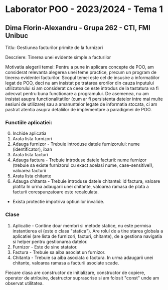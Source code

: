 # Laborator POO - 2023/2024 - Tema 1
## Dima Florin-Alexandru - Grupa 262 - CTI, FMI Unibuc

Titlu: Gestiunea facturilor primite de la furnizori

Descriere: Tinerea unei evidente simple a facturilor

Motivatia alegerii temei: Pentru a pune in aplicare concepte de POO, am considerat relevanta alegerea unei teme practice, precum un program de tinerea evidentei facturilor. Scopul temei este cel de insusire a informatiilor legat de POO, deci nu am insistat pe tratarea erorilor din cauza inputului utilizatorului si am considerat ca ceea ce este introdus de la tastatura va fi adecvat pentru buna functionare a programului. De asemenea, nu am insistat asupra functionalitatilor (cum ar fi persistenta datelor intre mai multe sesiuni de utilizare) sau a amanuntelor legate de informatia stocata, ci am pastrat atentia asupra detaliilor de implementare a paradigmei de POO.

### Functiile aplicatiei:
0. Inchide aplicatia
1. Arata lista furnizori
2. Adauga furnizor - Trebuie introduse datele furnizorului: nume (identificator), iban
3. Arata lista facturi
4. Adauga factura - Trebuie introduse datele facturii: nume furnizor (trebuie sa existe furnizorul cu exact acelasi nume, case-sensitive!), valoarea facturii
5. Arata lista chitante
6. Adauga chitanta - Trebuie introduse datele chitantei: id factura, valoare platita
   In urma adaugarii unei chitante, valoarea ramasa de plata a facturii corespunzatoare este recalculata.

- Exista protectie impotriva optiunilor invalide.

### Clase
1. Aplicatie - Contine doar membri si metode statice, nu este permisa instantierea ei (este o clasa "statica"). Are rolul de a tine starea globala a aplicatiei (are lista de furnizori, facturi, chitante), de a gestiona navigatia si helper pentru gestionarea datelor.
2. Furnizor - Este de sine statator.
3. Factura - Trebuie sa aiba asociat un furnizor.
4. Chitanta - Trebuie sa aiba asociata o factura. In urma adaugarii unei chitante, valoarea ramasa a facturii asociate scade.

Fiecare clasa are constructor de initializare, constructor de copiere, operator de atribuire, destructor suprascrise si am folosit "const" unde am observat utilitatea.

